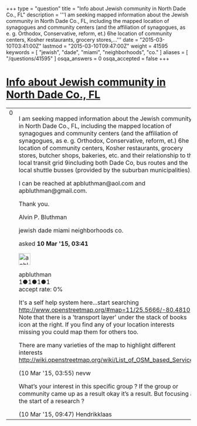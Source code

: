 +++
type = "question"
title = "Info about Jewish community in North Dade Co., FL"
description = '''I am seeking mapped information about the Jewish community in North Dade Co., FL, including the mapped location of synagogues and community centers (and the affiliation of synagogues, as e. g. Orthodox, Conservative, reform, et.) 6he location of community centers, Kosher restaurants, grocery stores,...'''
date = "2015-03-10T03:41:00Z"
lastmod = "2015-03-10T09:47:00Z"
weight = 41595
keywords = [ "jewish", "dade", "miami", "neighborhoods", "co." ]
aliases = [ "/questions/41595" ]
osqa_answers = 0
osqa_accepted = false
+++

<div class="headNormal">

# [Info about Jewish community in North Dade Co., FL](/questions/41595/info-about-jewish-community-in-north-dade-co-fl)

</div>

<div id="main-body">

<div id="askform">

<table id="question-table" style="width:100%;">
<colgroup>
<col style="width: 50%" />
<col style="width: 50%" />
</colgroup>
<tbody>
<tr>
<td style="width: 30px; vertical-align: top"><div class="vote-buttons">
<span id="post-41595-upvote" class="ajax-command post-vote up" rel="nofollow" title="I like this post (click again to cancel)"> </span>
<div id="post-41595-score" class="post-score" title="current number of votes">
0
</div>
<span id="post-41595-downvote" class="ajax-command post-vote down" rel="nofollow" title="I dont like this post (click again to cancel)"> </span> <span id="favorite-mark" class="ajax-command favorite-mark" rel="nofollow" title="mark/unmark this question as favorite (click again to cancel)"> </span>
<div id="favorite-count" class="favorite-count">
&#10;</div>
</div></td>
<td><div id="item-right">
<div class="question-body">
<p>I am seeking mapped information about the Jewish community in North Dade Co., FL, including the mapped location of synagogues and community centers (and the affiliation of synagogues, as e. g. Orthodox, Conservative, reform, et.) 6he location of community centers, Kosher restaurants, grocery stores, butcher shops, bakeries, etc. and their relationship to the local transit grid 9including both Dade Co, bus routes and the local shuttle busses (provided by the suburban municipalities).</p>
<p>I can be reached at apbluthman@aol.com and apbluthman@gmail.com.</p>
<p>Thank you.</p>
<p>Alvin P. Bluthman</p>
</div>
<div id="question-tags" class="tags-container tags">
<span class="post-tag tag-link-jewish" rel="tag" title="see questions tagged &#39;jewish&#39;">jewish</span> <span class="post-tag tag-link-dade" rel="tag" title="see questions tagged &#39;dade&#39;">dade</span> <span class="post-tag tag-link-miami" rel="tag" title="see questions tagged &#39;miami&#39;">miami</span> <span class="post-tag tag-link-neighborhoods" rel="tag" title="see questions tagged &#39;neighborhoods&#39;">neighborhoods</span> <span class="post-tag tag-link-co." rel="tag" title="see questions tagged &#39;co.&#39;">co.</span>
</div>
<div id="question-controls" class="post-controls">
&#10;</div>
<div class="post-update-info-container">
<div class="post-update-info post-update-info-user">
<p>asked <strong>10 Mar '15, 03:41</strong></p>
<img src="https://secure.gravatar.com/avatar/245fd455eb130b52f99864dbceb7f8d1?s=32&amp;d=identicon&amp;r=g" class="gravatar" width="32" height="32" alt="apbluthman&#39;s gravatar image" />
<p><span>apbluthman</span><br />
<span class="score" title="1 reputation points">1</span><span title="1 badges"><span class="badge1">●</span><span class="badgecount">1</span></span><span title="1 badges"><span class="silver">●</span><span class="badgecount">1</span></span><span title="1 badges"><span class="bronze">●</span><span class="badgecount">1</span></span><br />
<span class="accept_rate" title="Rate of the user&#39;s accepted answers">accept rate:</span> <span title="apbluthman has no accepted answers">0%</span></p>
</div>
</div>
<div id="comments-container-41595" class="comments-container">
<span id="41596"></span>
<div id="comment-41596" class="comment">
<div id="post-41596-score" class="comment-score">
&#10;</div>
<div class="comment-text">
<p>It's a self help system here...start searching <a href="http://www.openstreetmap.org/#map=11/25.5666/-80.4810">http://www.openstreetmap.org/#map=11/25.5666/-80.4810</a> Note that there is a 'transport layer' under the stack of books icon at the right. If you find any of your location interests missing you could map them for others too.</p>
<p>There are many varieties of the map to highlight different interests <a href="http://wiki.openstreetmap.org/wiki/List_of_OSM_based_Services">http://wiki.openstreetmap.org/wiki/List_of_OSM_based_Services</a></p>
</div>
<div id="comment-41596-info" class="comment-info">
<span class="comment-age">(10 Mar '15, 03:55)</span> <span class="comment-user userinfo">nevw</span>
</div>
</div>
<span id="41598"></span>
<div id="comment-41598" class="comment">
<div id="post-41598-score" class="comment-score">
&#10;</div>
<div class="comment-text">
<p>What’s your interest in this specific group ? If the group or community came up as a result okay it’s a result. But focusing at the start of a research ?</p>
</div>
<div id="comment-41598-info" class="comment-info">
<span class="comment-age">(10 Mar '15, 09:47)</span> <span class="comment-user userinfo">Hendrikklaas</span>
</div>
</div>
</div>
<div id="comment-tools-41595" class="comment-tools">
&#10;</div>
<div class="clear">
&#10;</div>
<div id="comment-41595-form-container" class="comment-form-container">
&#10;</div>
<div class="clear">
&#10;</div>
</div></td>
</tr>
</tbody>
</table>

</div>

</div>

